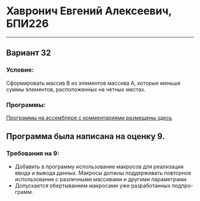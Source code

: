 # Хавронич Евгений Алексеевич, БПИ226
---
## Вариант 32
### Условие:
Сформировать массив B из элементов массива A, которые меньше суммы элементов, расположенных на четных местах.
### Программы:
[Программы на ассемблере с комментариями размещены здесь](https://github.com/EvgenBolat/IndHw/tree/main/Files)
## Программа была написана на оценку 9.

### Требования на 9:
  - Добавить в программу использование макросов для реализации
ввода и вывода данных. Макросы должны поддерживать повторное
использование с различными массивами и другими параметрами.
- Допускается обертыванием макросами уже разработанных подпро-
грамм.
